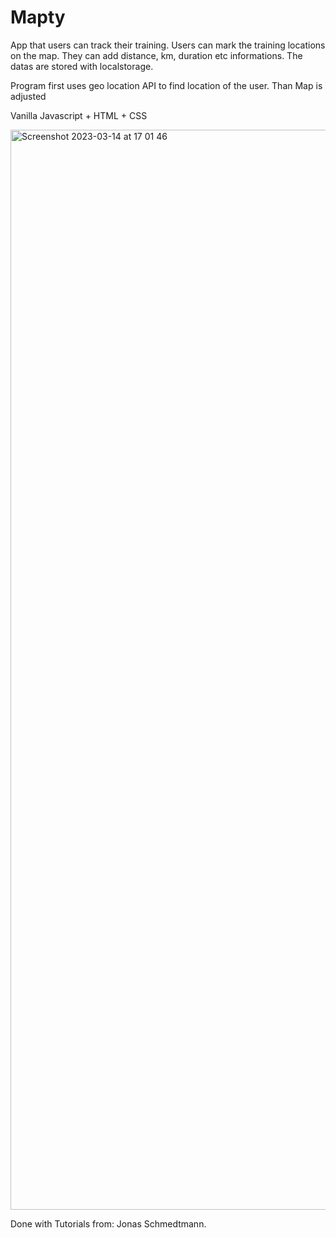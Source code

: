 # Mapty

App that users can track their training. Users can mark the training locations on the map. They can add distance, km, duration etc informations. The datas are stored with localstorage.

Program first uses geo location API to find location of the user. Than Map is adjusted

Vanilla Javascript + HTML + CSS

<img width="1728" alt="Screenshot 2023-03-14 at 17 01 46" src="https://user-images.githubusercontent.com/75444004/225067231-37071f0b-699f-4f35-b095-63cbf1bd16b7.png">

Done with Tutorials from: Jonas Schmedtmann.
